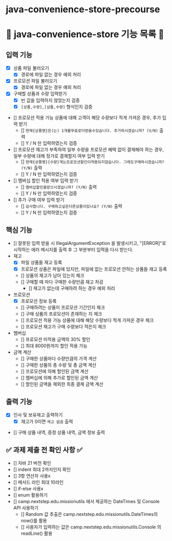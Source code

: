 # java-convenience-store-precourse

# 📝 java-convenience-store 기능 목록 📝

## 입력 기능

- [x] 상품 파일 불러오기
    - [x] 경로에 파일 없는 경우 예외 처리
- [x] 프로모션 파일 불러오기
    - [x] 경로에 파일 없는 경우 예외 처리
- [x] 구매할 상품과 수량 입력받기
    - [x] 빈 값을 입력하지 않았는지 검증
    - [x] `[상품,수량],[상품,수량]` 형식인지 검증
- [] 프로모션 적용 가능 상품에 대해 고객이 해당 수량보다 적게 가져온 경우, 추가 입력 받기
    - [] `현재{상품명}은(는) 1개를무료로더받을수있습니다. 추가하시겠습니까? (V/N)` 출력
    - [] Y / N 만 입력하였는지 검증
- [] 프로모션 재고가 부족하여 일부 수량을 프로모션 혜택 없이 결제해야 하는 경우, 일부 수량에 대해 정가로 결제할지 여부 입력 받기
    - [] `현재{상품명}{수량}개는프로모션할인이적용되지않습니다. 그래도구매하시겠습니까? (Y/N)` 출력
    - [] Y / N 만 입력하였는지 검증
- [] 멤버십 할인 적용 여부 입력 받기
    - [] `멤버십할인을받으시겠습니까? (Y/N)` 출력
    - [] Y / N 만 입력하였는지 검증
- [] 추가 구매 여부 입력 받기
    - [] `감사합니다. 구매하고싶은다른상품이있나요? (Y/N)` 출력
    - [] Y / N 만 입력하였는지 검증

## 핵심 기능

- [] 잘못된 입력 받을 시 IllegalArgumentException 을 발생시키고,
  "[ERROR]"로 시작하는 에러 메시지를 출력 후 그 부분부터 입력을 다시 받는다.
- 재고
    - [x] 파일 상품들 재고 등록
    - [x] 프로모션 상품은 파일에 있지만, 파일에 없는 프로모션 안하는 상품들 재고 등록
    - [] 상품의 재고가 남아 있는지 체크
    - [] 구매할 때 마다 구매한 수량만큼 재고 차감
        - [] 재고가 없는데 구매하려 하는 경우 예외 처리
- 프로모션
    - [x] 프로모션 정보 등록
    - [] 구매하려는 상품이 프로모션 기간인지 체크
    - [] 구매 상품의 프로모션이 존재하는 지 체크
    - [] 프로모션 적용 가능 상품에 대해 해당 수량보다 적게 가져온 경우 체크
    - [] 프로모션 재고가 구매 수량보다 적은지 체크
- 멤버십
    - [] 프로모션 미적용 금액의 30% 할인
    - [] 최대 8000원까지 할인 적용 가능
- 금액 계산
    - [] 구매한 상품마다 수량만큼의 가격 계산
    - [] 구매한 상품의 총 수량 및 총 금액 계산
    - [] 프로모션에 의해 할인된 금액 계산
    - [] 멤버십에 의해 추가로 할인된 금액 계산
    - [] 할인된 금액을 제외한 최종 결제 금액 계산
  
## 출력 기능

- [x] 인사 및 보유재고 출력하기
    - [x] 재고가 0이면 `재고 없음` 출력
- [] 구매 상품 내역, 증정 상품 내역, 금액 정보 출력

## ✅ 과제 제출 전 확인 사항 ✅

- [] 자바 21 버전 확인
- [] indent 최대 2까지인지 확인
- [] 3항 연산자 사용x
- [] 메서드 라인 최대 10라인
- [] if-else 사용x
- [] enum 활용하기
- [] camp.nextstep.edu.missionutils 에서 제공하는 DateTimes 및 Console API 사용하기
    - [] Random 값 추출은 camp.nextstep.edu.missionutils.DateTimes의 now()를 활용
    - [] 사용자가 입력하는 값은 camp.nextstep.edu.missionutils.Console 의 readLine() 활용
